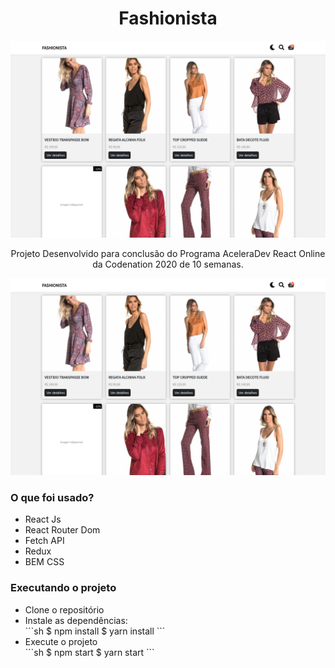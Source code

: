 <h1 align="center">Fashionista</h1>

<img src="https://raw.githubusercontent.com/Hilverton/Fashionista/master/fashionista_screenshot.png">

<p align="center">Projeto Desenvolvido para conclusão do Programa AceleraDev React Online da Codenation 2020 de 10 semanas.</p>

![Screenshot](https://raw.githubusercontent.com/Hilverton/Fashionista/master/fashionista_screenshot.png)

<h3>O que foi usado?</h3>
<ul>
	<li>React Js</li>
	<li>React Router Dom</li>
	<li>Fetch API</li>
	<li>Redux</li>
	<li>BEM CSS</li>
</ul>

<h3>Executando o projeto</h3>
<ul>
	<li>Clone o repositório</li>
	<li>Instale as dependências:</li>
	```sh
	$ npm install
	$ yarn install
	```
	<li>Execute o projeto</li>
	```sh
	$ npm start
	$ yarn start
	```
</ul>